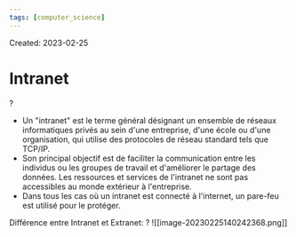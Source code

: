 ```yaml
---
tags: [computer_science] 
---
```

Created: 2023-02-25

# Intranet
?
- Un "intranet" est le terme général désignant un ensemble de réseaux informatiques privés au sein d'une entreprise, d'une école ou d'une organisation, qui utilise des protocoles de réseau standard tels que TCP/IP.
- Son principal objectif est de faciliter la communication entre les individus ou les groupes de travail et d'améliorer le partage des données. Les ressources et services de l'intranet ne sont pas accessibles au monde extérieur à l'entreprise.
- Dans tous les cas où un intranet est connecté à l'internet, un pare-feu est utilisé pour le protéger.
<!--SR:!2024-04-16,142,230-->

Différence entre Intranet et Extranet:
?
![[image-20230225140242368.png]]
<!--SR:!2023-12-11,64,230-->

